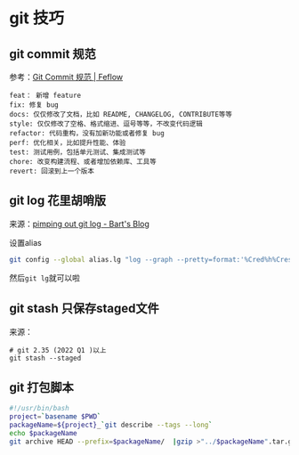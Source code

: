 # git 技巧


## git commit 规范

参考：[Git Commit 规范 | Feflow](https://feflowjs.com/zh/guide/rule-git-commit.html)


```
feat： 新增 feature
fix: 修复 bug
docs: 仅仅修改了文档，比如 README, CHANGELOG, CONTRIBUTE等等
style: 仅仅修改了空格、格式缩进、逗号等等，不改变代码逻辑
refactor: 代码重构，没有加新功能或者修复 bug
perf: 优化相关，比如提升性能、体验
test: 测试用例，包括单元测试、集成测试等
chore: 改变构建流程、或者增加依赖库、工具等
revert: 回滚到上一个版本
```

## git log 花里胡哨版

来源：[pimping out git log - Bart's Blog](http://www.jukie.net/bart/blog/pimping-out-git-log)

设置alias
```bash 
git config --global alias.lg "log --graph --pretty=format:'%Cred%h%Creset %C(yellow)%d%Creset %s %Cgreen(%cr)%Creset' --abbrev-commit --date=relative"
```

然后`git lg`就可以啦


## git stash 只保存staged文件

来源：[](https://stackoverflow.com/a/59874960)
```
# git 2.35 (2022 Q1 )以上 
git stash --staged

```

## git 打包脚本

```bash
#!/usr/bin/bash 
project=`basename $PWD`
packageName=${project}_`git describe --tags --long`
echo $packageName
git archive HEAD --prefix=$packageName/  |gzip >"../$packageName".tar.gz
```
